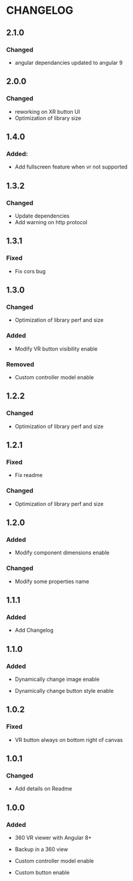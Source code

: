 # CHANGELOG

## 2.1.0

### Changed
* angular dependancies updated to angular 9

## 2.0.0

### Changed
* reworking on XR button UI
* Optimization of library size

## 1.4.0

### Added:

* Add fullscreen feature when vr not supported

## 1.3.2

### Changed

* Update dependencies
* Add warning on http protocol 

## 1.3.1

### Fixed

* Fix cors bug

## 1.3.0

### Changed

* Optimization of library perf and size

### Added

* Modify VR button visibility enable

### Removed

* Custom controller model enable

## 1.2.2

### Changed

* Optimization of library perf and size

## 1.2.1

### Fixed

* Fix readme

### Changed

* Optimization of library perf and size

## 1.2.0

### Added

* Modify component dimensions enable

### Changed

* Modify some properties name

## 1.1.1

### Added

* Add Changelog

## 1.1.0

### Added

* Dynamically change image enable

* Dynamically change button style enable

## 1.0.2

### Fixed

* VR button always on bottom right of canvas


## 1.0.1

### Changed

* Add details on Readme


## 1.0.0

### Added

* 360 VR viewer with Angular 8+

* Backup in a 360 view

* Custom controller model enable

* Custom button enable
